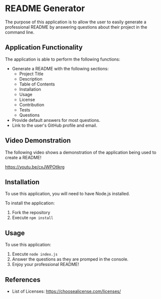 # README Generator

The purpose of this application is to allow the user to easily generate a professional README by answering questions about their project in the command line.

## Application Functionality

The application is able to perform the following functions:

- Generate a README with the following sections:
  - Project Title
  - Description
  - Table of Contents
  - Installation
  - Usage
  - License
  - Contribution
  - Tests
  - Questions
- Provide default answers for most questions.
- Link to the user's GitHub profile and email.

## Video Demonstration

The following video shows a demonstration of the application being used to create a README!

https://youtu.be/cxJWPOtlkrg

## Installation

To use this application, you will need to have Node.js installed.

To install the application:

1. Fork the repository
2. Execute `npm install`

## Usage

To use this application:

1. Execute `node index.js`
2. Answer the questions as they are promped in the console.
3. Enjoy your professional README!

## References

- List of Licenses: https://choosealicense.com/licenses/
